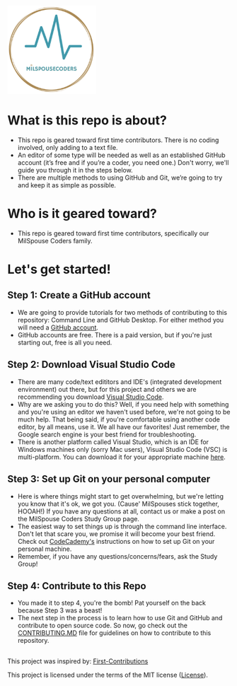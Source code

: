 <img style="left" src="assets/msc-Logo6inx6inText-TransparentBg.png" width="200" />

# What is this repo is about?

-   This repo is geared toward first time contributors. There is no coding involved, only adding to a text file.
-   An editor of some type will be needed as well as an established GitHub account (it’s free and if you’re a coder, you need one.) Don't worry, we'll guide you through it in the steps below.
-   There are multiple methods to using GitHub and Git, we’re going to try and keep it as simple as possible.

# Who is it geared toward?

-   This repo is geared toward first time contributors, specifically our MilSpouse Coders family.

# Let's get started!

## Step 1: Create a GitHub account

-   We are going to provide tutorials for two methods of contributing to this repository: Command Line and GitHub Desktop. For either method you will need a [GitHub account](https://github.com/).
-   GitHub accounts are free. There is a paid version, but if you're just starting out, free is all you need.

## Step 2: Download Visual Studio Code

-   There are many code/text edititors and IDE's (integrated development environment) out there, but for this project and others we are recommending you download [Visual Studio Code](https://code.visualstudio.com/download).
-   Why are we asking you to do this? Well, if you need help with something and you're using an editor we haven't used before, we're not going to be much help. That being said, if you're comfortable using another code editor, by all means, use it. We all have our favorites! Just remember, the Google search engine is your best friend for troubleshooting.
-   There is another platform called Visual Studio, which is an IDE for Windows machines only (sorry Mac users), Visual Studio Code (VSC) is multi-platform. You can download it for your appropriate machine [here](https://code.visualstudio.com/download).

## Step 3: Set up Git on your personal computer

-   Here is where things might start to get overwhelming, but we're letting you know that it's ok, we got you. (Cause' MilSpouses stick together, HOOAH!) If you have any questions at all, contact us or make a post on the MilSpouse Coders Study Group page.
-   The easiest way to set things up is through the command line interface. Don't let that scare you, we promise it will become your best friend. Check out [CodeCademy's](https://www.codecademy.com/articles/git-setup) instructions on how to set up Git on your personal machine.
-   Remember, if you have any questions/concerns/fears, ask the Study Group!

## Step 4: Contribute to this Repo

-   You made it to step 4, you're the bomb! Pat yourself on the back because Step 3 was a beast!
-   The next step in the process is to learn how to use Git and GitHub and contribute to open source code. So now, go check out the [CONTRIBUTING.MD](CONTRIBUTING.md) file for guidelines on how to contribute to this repository.

##

This project was inspired by:
[First-Contributions](https://github.com/firstcontributions/first-contributions)

This project is licensed under the terms of the MIT license ([License](https://github.com/MilSpouseCoders/Hacktoberfest_2020#license)).
